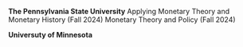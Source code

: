 **The Pennsylvania State University**
Applying Monetary Theory and Monetary History (Fall 2024)
Monetary Theory and Policy (Fall 2024)

**Universuty of Minnesota**

